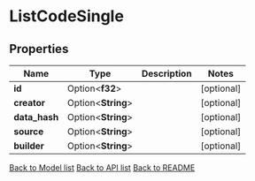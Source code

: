 # ListCodeSingle

## Properties

Name | Type | Description | Notes
------------ | ------------- | ------------- | -------------
**id** | Option<**f32**> |  | [optional]
**creator** | Option<**String**> |  | [optional]
**data_hash** | Option<**String**> |  | [optional]
**source** | Option<**String**> |  | [optional]
**builder** | Option<**String**> |  | [optional]

[Back to Model list](../README.md#documentation-for-models) [Back to API list](../README.md#documentation-for-api-endpoints) [Back to README](../README.md)


